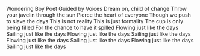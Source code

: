 Wondering Boy Poet
Guided by Voices
Dream on, child of change
Throw your javelin through the sun
Pierce the heart of everyone
Though we push to slave the days
This is not reality
This is just formality
The cup is only being filled
For the chance to have it spilled
Flowing just like the days
Sailing just like the days
Flowing just like the days
Sailing just like the days
Flowing just like the days
Sailing just like the days
Flowing just like the days
Sailing just like the days
